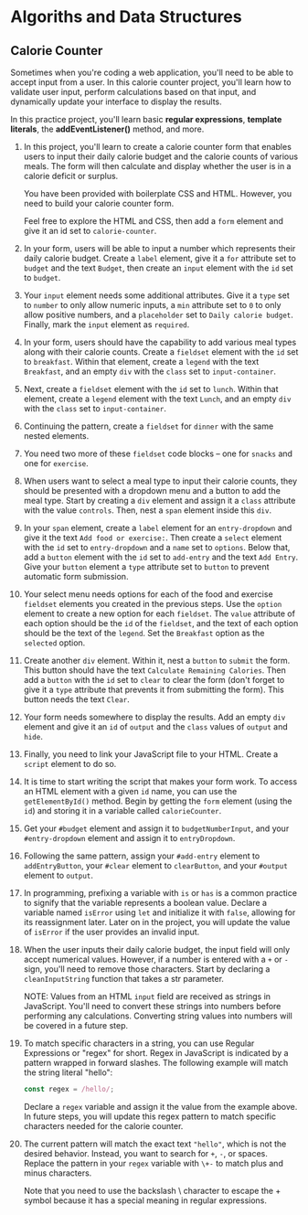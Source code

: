 # Algoriths and Data Structures

## Calorie Counter

Sometimes when you're coding a web application, you'll need to be able to accept input from a user. In this calorie counter project, you'll learn how to validate user input, perform calculations based on that input, and dynamically update your interface to display the results.

In this practice project, you'll learn basic __regular expressions__, __template literals__, the __addEventListener()__ method, and more.

1. In this project, you'll learn to create a calorie counter form that enables users to input their daily calorie budget and the calorie counts of various meals. The form will then calculate and display whether the user is in a calorie deficit or surplus.

	You have been provided with boilerplate CSS and HTML. However, you need to build your calorie counter form.

	Feel free to explore the HTML and CSS, then add a `form` element and give it an id set to `calorie-counter`.

2. In your form, users will be able to input a number which represents their daily calorie budget. Create a `label` element, give it a `for` attribute set to `budget` and the text `Budget`, then create an `input` element with the `id` set to `budget`.

3. Your `input` element needs some additional attributes. Give it a `type` set to `number` to only allow numeric inputs, a `min` attribute set to `0` to only allow positive numbers, and a `placeholder` set to `Daily calorie budget`. Finally, mark the `input` element as `required`.

4. In your form, users should have the capability to add various meal types along with their calorie counts. Create a `fieldset` element with the `id` set to `breakfast`. Within that element, create a `legend` with the text `Breakfast`, and an empty `div` with the `class` set to `input-container`.

5. Next, create a `fieldset` element with the `id` set to `lunch`. Within that element, create a `legend` element with the text `Lunch`, and an empty `div` with the `class` set to `input-container`.

6. Continuing the pattern, create a `fieldset` for `dinner` with the same nested elements.

7. You need two more of these `fieldset` code blocks – one for `snacks` and one for `exercise`.

8. When users want to select a meal type to input their calorie counts, they should be presented with a dropdown menu and a button to add the meal type. Start by creating a `div` element and assign it a `class` attribute with the value `controls`. Then, nest a `span` element inside this `div`.

9. In your `span` element, create a `label` element for an `entry-dropdown` and give it the text `Add food or exercise:`. Then create a `select` element with the `id` set to `entry-dropdown` and a `name` set to `options`. Below that, add a `button` element with the `id` set to `add-entry` and the text `Add Entry`. Give your `button` element a `type` attribute set to `button` to prevent automatic form submission.

10. Your select menu needs options for each of the food and exercise `fieldset` elements you created in the previous steps. Use the `option` element to create a new option for each `fieldset`. The `value` attribute of each option should be the `id` of the `fieldset`, and the text of each option should be the text of the `legend`. Set the `Breakfast` option as the `selected` option.

11. Create another `div` element. Within it, nest a `button` to `submit` the form. This button should have the text `Calculate Remaining Calories`. Then add a `button` with the `id` set to `clear` to clear the form (don't forget to give it a `type` attribute that prevents it from submitting the form). This button needs the text `Clear`.

12. Your form needs somewhere to display the results. Add an empty `div` element and give it an `id` of `output` and the `class` values of `output` and `hide`.

13. Finally, you need to link your JavaScript file to your HTML. Create a `script` element to do so.

14. It is time to start writing the script that makes your form work. To access an HTML element with a given `id` name, you can use the `getElementById()` method. Begin by getting the `form` element (using the `id`) and storing it in a variable called `calorieCounter`.

15. Get your `#budget` element and assign it to `budgetNumberInput`, and your `#entry-dropdown` element and assign it to `entryDropdown`.

16. Following the same pattern, assign your `#add-entry` element to `addEntryButton`, your `#clear` element to `clearButton`, and your `#output` element to `output`.

17. In programming, prefixing a variable with `is` or `has` is a common practice to signify that the variable represents a boolean value. Declare a variable named `isError` using `let` and initialize it with `false`, allowing for its reassignment later. Later on in the project, you will update the value of `isError` if the user provides an invalid input.

18. When the user inputs their daily calorie budget, the input field will only accept numerical values. However, if a number is entered with a `+` or `-` sign, you'll need to remove those characters. Start by declaring a `cleanInputString` function that takes a str parameter.

	NOTE: Values from an HTML `input` field are received as strings in JavaScript. You'll need to convert these strings into numbers before performing any calculations. Converting string values into numbers will be covered in a future step.

19. To match specific characters in a string, you can use Regular Expressions or "regex" for short. Regex in JavaScript is indicated by a pattern wrapped in forward slashes. The following example will match the string literal "hello":

	```javascript
	const regex = /hello/;
	```

	Declare a `regex` variable and assign it the value from the example above. In future steps, you will update this regex pattern to match specific characters needed for the calorie counter.

20. The current pattern will match the exact text `"hello"`, which is not the desired behavior. Instead, you want to search for `+`, `-`, or spaces. Replace the pattern in your `regex` variable with `\+-` to match plus and minus characters.

	Note that you need to use the backslash \ character to escape the + symbol because it has a special meaning in regular expressions.